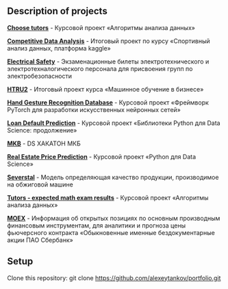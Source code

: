 ## Description of projects

[**Choose tutors**](https://github.com/alexeytankov/portfolio/tree/master/Choose%20tutors) - Курсовой проект «Алгоритмы анализа данных»   

[**Competitive Data Analysis**](https://github.com/alexeytankov/portfolio/tree/master/Competitive%20Data%20Analysis) - Итоговый проект по курсу «Спортивный анализ данных, платформа kaggle»   

[**Electrical Safety**](https://github.com/alexeytankov/portfolio/tree/master/Electrical%20Safety) - Экзаменационные билеты электротехнического и электротехналогического персонала для присвоения групп по электробезопасности  

[**HTRU2**](https://github.com/alexeytankov/portfolio/tree/master/HTRU2) - Итоговый проект курса «Машинное обучение в бизнесе»  

[**Hand Gesture Recognition Database**](https://github.com/alexeytankov/portfolio/tree/master/Hand%20Gesture%20Recognition) - Курсовой проект «Фреймворк PyTorch для разработки искусственных нейронных сетей»  

[**Loan Default Prediction**](https://github.com/alexeytankov/portfolio/tree/master/Loan%20Default%20Prediction) - Курсовой проект «Библиотеки Python для Data Science: продолжение»   

[**MKB**](https://github.com/alexeytankov/portfolio/tree/master/MKB) - DS ХАКАТОН МКБ  

[**Real Estate Price Prediction**](https://github.com/alexeytankov/portfolio/tree/master/Real%20Estate%20Price%20Prediction) - Курсовой проект «Python для Data Science» 

[**Severstal**](https://github.com/alexeytankov/portfolio/tree/master/Severstal) - Модель определяющая качество продукции, производимое на обжиговой машине   

[**Tutors - expected math exam results**](https://github.com/alexeytankov/portfolio/tree/master/Tutors%20-%20expected%20math%20exam%20results) - Курсовой проект «Алгоритмы анализа данных»  

[**MOEX**](https://github.com/alexeytankov/portfolio/tree/master/moex) - Информация об открытых позициях по основным производным финансовым инструментам, для аналитики и прогноза цены фьючерсного контракта «Обыкновенные именные бездокументарные акции ПАО Сбербанк»  


## Setup

Clone this repository: git clone https://github.com/alexeytankov/portfolio.git
